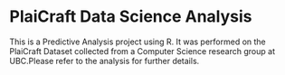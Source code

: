 # PlaiCraft Data Science Analysis

This is a Predictive Analysis project using R. It was performed on the PlaiCraft Dataset collected from a Computer Science research group at UBC.Please refer to the analysis for further details. 